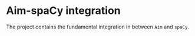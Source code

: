 # Aim-spaCy integration

The project contains the fundamental integration in between `Aim` and `spaCy`.

